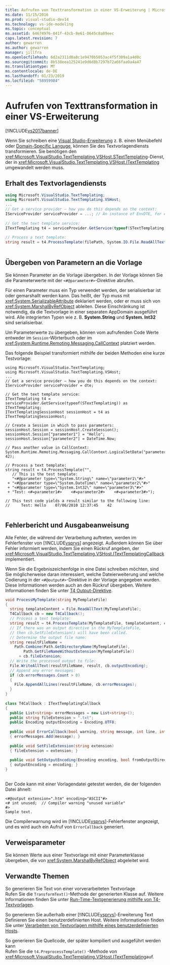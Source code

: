 ```yaml
---
title: Aufrufen von Texttransformation in einer VS-Erweiterung | Microsoft-Dokumentation
ms.date: 11/15/2016
ms.prod: visual-studio-dev14
ms.technology: vs-ide-modeling
ms.topic: conceptual
ms.assetid: 64674976-841f-43cb-8e61-0645c8a89eec
caps.latest.revision: 7
author: gewarren
ms.author: gewarren
manager: jillfra
ms.openlocfilehash: 6d2a2311d0a8c1e9470b5053ac4f5f309a1a4d0c
ms.sourcegitcommit: 8b538eea125241e9d6d8b7297b72a66faa9a4a47
ms.translationtype: MT
ms.contentlocale: de-DE
ms.lasthandoff: 01/23/2019
ms.locfileid: "58959984"
---
```

# <a name="invoking-text-transformation-in-a-vs-extension"></a>Aufrufen von Texttransformation in einer VS-Erweiterung
[!INCLUDE[vs2017banner](../includes/vs2017banner.md)]

Wenn Sie schreiben eine [Visual Studio-Erweiterung](http://msdn.microsoft.com/library/5b1b5db3-6005-44cf-83b0-e608d7764d14) z. B. einen Menübefehl oder [Domain-Specific Languge](../modeling/modeling-sdk-for-visual-studio-domain-specific-languages.md), können Sie des Textvorlagendiensts transformieren. Sie benötigen den <xref:Microsoft.VisualStudio.TextTemplating.VSHost.STextTemplating>-Dienst, der in <xref:Microsoft.VisualStudio.TextTemplating.VSHost.ITextTemplating> umgewandelt werden muss.  
  
## <a name="getting-the-text-templating-service"></a>Erhalt des Textvorlagendiensts  
  
```csharp  
using Microsoft.VisualStudio.TextTemplating;  
using Microsoft.VisualStudio.TextTemplating.VSHost;  
...  
// Get a service provider – how you do this depends on the context:  
IServiceProvider serviceProvider = ...; // An instance of EnvDTE, for example   
  
// Get the text template service:  
ITextTemplating t4 = serviceProvider.GetService(typeof(STextTemplating)) as ITextTemplating;  
  
// Process a text template:  
string result = t4.ProcessTemplate(filePath, System.IO.File.ReadAllText(filePath));  
  
```  
  
## <a name="passing-parameters-to-the-template"></a>Übergeben von Parametern an die Vorlage  
 Sie können Parameter an die Vorlage übergeben. In der Vorlage können Sie die Parameterwerte mit der `<#@parameter#>`-Direktive abrufen.  
  
 Für einen Parameter muss ein Typ verwendet werden, der serialisierbar ist oder gemarshallt werden kann. Das heißt, der Typ muss mit <xref:System.SerializableAttribute> deklariert werden, oder er muss sich von <xref:System.MarshalByRefObject> ableiten. Diese Einschränkung ist notwendig, da die Textvorlage in einer separaten AppDomain ausgeführt wird. Alle integrierten Typen wie z. B. **System.String** und **System. Int32** sind serialisierbar.  
  
 Um Parameterwerte zu übergeben, können vom aufrufenden Code Werte entweder im `Session`-Wörterbuch oder im <xref:System.Runtime.Remoting.Messaging.CallContext> platziert werden.  
  
 Das folgende Beispiel transformiert mithilfe der beiden Methoden eine kurze Testvorlage:  
  
```  
using Microsoft.VisualStudio.TextTemplating;  
using Microsoft.VisualStudio.TextTemplating.VSHost;  
...  
// Get a service provider – how you do this depends on the context:  
IServiceProvider serviceProvider = dte;   
  
// Get the text template service:  
ITextTemplating t4 = serviceProvider.GetService(typeof(STextTemplating)) as ITextTemplating;  
ITextTemplatingSessionHost sessionHost = t4 as ITextTemplatingSessionHost;  
  
// Create a Session in which to pass parameters:  
sessionHost.Session = sessionHost.CreateSession();  
sessionHost.Session["parameter1"] = "Hello";  
sessionHost.Session["parameter2"] = DateTime.Now;  
  
// Pass another value in CallContext:  
System.Runtime.Remoting.Messaging.CallContext.LogicalSetData("parameter3", 42);  
  
// Process a text template:  
string result = t4.ProcessTemplate("",  
   // This is the test template:  
   "<#@parameter type=\"System.String\" name=\"parameter1\"#>"  
 + "<#@parameter type=\"System.DateTime\" name=\"parameter2\"#>"  
 + "<#@parameter type=\"System.Int32\" name=\"parameter3\"#>"  
 + "Test: <#=parameter1#>    <#=parameter2#>    <#=parameter3#>");  
  
// This test code yields a result similar to the following line:  
//     Test: Hello    07/06/2010 12:37:45    42  
  
```  
  
## <a name="error-reporting-and-the-output-directive"></a>Fehlerbericht und Ausgabeanweisung  
 Alle Fehler, die während der Verarbeitung auftreten, werden im Fehlerfenster von [!INCLUDE[vsprvs](../includes/vsprvs-md.md)] angezeigt. Außerdem können Sie über Fehler informiert werden, indem Sie einen Rückruf angeben, der <xref:Microsoft.VisualStudio.TextTemplating.VSHost.ITextTemplatingCallback> implementiert.  
  
 Wenn Sie die Ergebniszeichenfolge in eine Datei schreiben möchten, sind Sie möglicherweise daran interessiert, welche Dateierweiterung und welche Codierung in der `<#@output#>`-Direktive in der Vorlage angegeben wurden. Diese Informationen werden auch an den Rückruf übergeben. Weitere Informationen finden Sie unter [T4 Output-Direktive](../modeling/t4-output-directive.md).  
  
```csharp  
void ProcessMyTemplate(string MyTemplateFile)  
{  
  string templateContent = File.ReadAllText(MyTemplateFile);  
  T4Callback cb = new T4Callback();  
  // Process a text template:  
  string result = t4.ProcessTemplate(MyTemplateFile, templateContent, cb);  
  // If there was an output directive in the MyTemplateFile,  
  // then cb.SetFileExtension() will have been called.  
  // Determine the output file name:  
  string resultFileName =   
    Path.Combine(Path.GetDirectoryName(MyTemplateFile),   
        Path.GetFileNameWithoutExtension(MyTemplateFile))   
      + cb.fileExtension;  
  // Write the processed output to file:  
  File.WriteAllText(resultFileName, result, cb.outputEncoding);  
  // Append any error messages:  
  if (cb.errorMessages.Count > 0)  
  {  
    File.AppendAllLines(resultFileName, cb.errorMessages);  
  }  
}  
  
class T4Callback : ITextTemplatingCallback  
{  
  public List<string> errorMessages = new List<string>();  
  public string fileExtension = ".txt";  
  public Encoding outputEncoding = Encoding.UTF8;  
  
  public void ErrorCallback(bool warning, string message, int line, int column)  
  { errorMessages.Add(message); }  
  
  public void SetFileExtension(string extension)  
  { fileExtension = extension; }  
  
  public void SetOutputEncoding(Encoding encoding, bool fromOutputDirective)  
  { outputEncoding = encoding; }  
}  
  
```  
  
 Der Code kann mit einer Vorlagendatei getestet werden, die der folgenden Datei ähnelt:  
  
```  
<#@output extension=".htm" encoding="ASCII"#>  
<# int unused;  // Compiler warning "unused variable"  
#>  
Sample text.  
```  
  
 Die Compilerwarnung wird im [!INCLUDE[vsprvs](../includes/vsprvs-md.md)]-Fehlerfenster angezeigt, und es wird auch ein Aufruf von `ErrorCallback` generiert.  
  
## <a name="reference-parameters"></a>Verweisparameter  
 Sie können Werte aus einer Textvorlage mit einer Parameterklasse übergeben, die von <xref:System.MarshalByRefObject> abgeleitet wird.  
  
## <a name="related-topics"></a>Verwandte Themen  
 So generieren Sie Text von einer vorverarbeiteten Textvorlage  
 Rufen Sie die `TransformText()`-Methode der generierten Klasse auf. Weitere Informationen finden Sie unter [Run-Time-Textgenerierung mithilfe von T4-Textvorlagen](../modeling/run-time-text-generation-with-t4-text-templates.md).  
  
 So generieren Sie außerhalb einer [!INCLUDE[vsprvs](../includes/vsprvs-md.md)]-Erweiterung Text  
 Definieren Sie einen benutzerdefinierten Host. Weitere Informationen finden Sie unter [Verarbeiten von Textvorlagen mithilfe eines benutzerdefinierten Hosts](../modeling/processing-text-templates-by-using-a-custom-host.md).  
  
 So generieren Sie Quellcode, der später kompiliert und ausgeführt werden kann  
 Rufen Sie die `t4.PreprocessTemplate()` -Methode von <xref:Microsoft.VisualStudio.TextTemplating.VSHost.ITextTemplating>auf.
